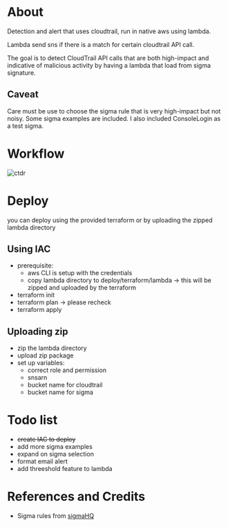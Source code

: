 # About

Detection and alert that uses cloudtrail, run in native aws using lambda.

Lambda send sns if there is a match for certain cloudtrail API call.

The goal is to detect CloudTrail API calls that are both high-impact and indicative of malicious activity by having a lambda that load from sigma signature.

## Caveat

Care must be use to choose the sigma rule that is very high-impact but not noisy. Some sigma examples are included. I also included ConsoleLogin as a test sigma.

# Workflow

![ctdr](assets/img/CTDR.drawio.png)

# Deploy
you can deploy using the provided terraform or by uploading the zipped lambda directory
## Using IAC
- prerequisite:
    - aws CLI is setup with the credentials
    - copy lambda directory to deploy/terraform/lambda -> this will be zipped and uploaded by the terraform
- terraform init
- terraform plan -> please recheck 
- terraform apply

## Uploading zip
- zip the lambda directory
- upload zip package
- set up variables:
    - correct role and permission
    - snsarn
    - bucket name for cloudtrail
    - bucket name for sigma

# Todo list 

- ~~create IAC to deploy~~
- add more sigma examples
- expand on sigma selection
- format email alert
- add threeshold feature to lambda

# References and Credits

- Sigma rules from [sigmaHQ](https://github.com/SigmaHQ/sigma/tree/master/rules/cloud/aws/cloudtrail)